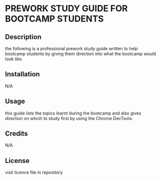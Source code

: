 # PREWORK STUDY GUIDE FOR BOOTCAMP STUDENTS

## Description

the following is a professional prework study guide written to help bootcamp students by giving them direction into what the bootcamp would look like.

## Installation

N/A

## Usage

this guide lists the topics learnt during the bootcamp and also gives direction on whcih to study first by using the Chrome DevTools.

## Credits

N/A

## License

visit licence file in repository